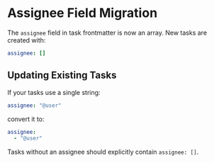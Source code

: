 # Assignee Field Migration

The `assignee` field in task frontmatter is now an array. New tasks are created with:

```yaml
assignee: []
```

## Updating Existing Tasks

If your tasks use a single string:

```yaml
assignee: "@user"
```

convert it to:

```yaml
assignee:
  - "@user"
```

Tasks without an assignee should explicitly contain `assignee: []`.
